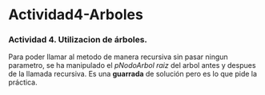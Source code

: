 # Actividad4-Arboles
### Actividad 4. Utilizacion de árboles.

Para poder llamar al metodo de manera recursiva sin pasar ningun parametro, se ha manipulado el *pNodoArbol raiz* del arbol antes y despues de la llamada recursiva.
Es una **guarrada** de solución pero es lo que pide la práctica.
